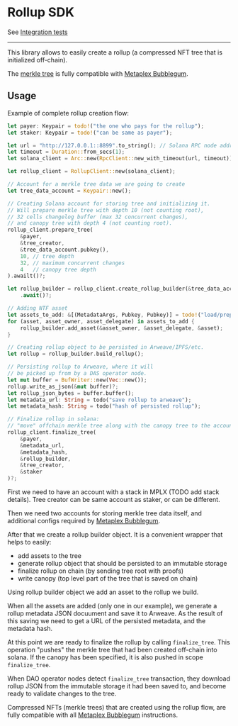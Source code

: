 # Rollup SDK

See [Integration tests](it.md)

---

This library allows to easily create a rollup (a compressed NFT tree that is initialized off-chain).

The [merkle tree](https://developers.metaplex.com/bubblegum/concurrent-merkle-trees)
is fully compatible with [Metaplex Bubblegum](https://developers.metaplex.com/bubblegum/mint-cnfts).

## Usage

Example of complete rollup creation flow:

```rust
let payer: Keypair = todo!("the one who pays for the rollup");
let staker: Keypair = todo!("can be same as payer");

let url = "http://127.0.0.1::8899".to_string(); // Solana RPC node address
let timeout = Duration::from_secs(1);
let solana_client = Arc::new(RpcClient::new_with_timeout(url, timeout));

let rollup_client = RollupClient::new(solana_client);

// Account for a merkle tree data we are going to create
let tree_data_account = Keypair::new();

// Creating Solana account for storing tree and initializing it.
// Will prepare merkle tree with depth 10 (not counting root),
// 32 cells changelog buffer (max 32 concurrent changes),
// and canopy tree with depth 4 (not counting root).
rollup_client.prepare_tree(
    &payer,
    &tree_creator,
    &tree_data_account.pubkey(),
    10, // tree depth
    32, // maximum concurrent changes
    4   // canopy tree depth
).awailt()?;

let rollup_builder = rollup_client.create_rollup_builder(&tree_data_account.pubkey())
    .await()?;

// Adding NTF asset
let assets_to_add: &[(MetadataArgs, Pubkey, Pubkey)] = todo!("load/prepare");
for (asset, asset_owner, asset_delegate) in assets_to_add {
    rollup_builder.add_asset(&asset_owner, &asset_delegate, &asset);
}

// Creating rollup object to be persisted in Arweave/IPFS/etc.
let rollup = rollup_builder.build_rollup();

// Persisting rollup to Arweave, where it will
// be picked up from by a DAS operator node.
let mut buffer = BufWriter::new(Vec::new());
rollup.write_as_json(&mut buffer)?;
let rollup_json_bytes = buffer.buffer();
let metadata_url: String = todo("save rollup to arweave");
let metadata_hash: String = todo("hash of persisted rollup");

// Finalize rollup in solana:
// "move" offchain merkle tree along with the canopy tree to the account.
rollup_client.finalize_tree(
    &payer,
    &metadata_url,
    &metadata_hash,
    &rollup_builder,
    &tree_creator,
    &staker
)?;
```

First we need to have an account with a stack in MPLX (TODO add stack details).
Tree creator can be same account as staker, or can be different.

Then we need two accounts for storing merkle tree data itself,
and additional configs required by [Metaplex Bubblegum](https://developers.metaplex.com/bubblegum).

After that we create a rollup builder object.
It is a convenient wrapper that helps to easily:
* add assets to the tree
* generate rollup object that should be persisted to an immutable storage
* finalize rollup on chain (by sending tree root with proofs)
* write canopy (top level part of the tree that is saved on chain)

Using rollup builder object we add an asset to the rollup we build.

When all the assets are added (only one in our example),
we generate a rollup metadata JSON docuument and save it to Arweave.
As the result of this saving we need to get a URL of the persisted metadata,
and the metadata hash.

At this point we are ready to finalize the rollup by calling `finalize_tree`.
This operation "pushes" the merkle tree that had been created off-chain into solana.
If the canopy has been specified, it is also pushed in scope `finalize_tree`.

When DAO operator nodes detect `finalize_tree` transaction,
they download rollup JSON from the immutable storage it had been saved to,
and become ready to validate changes to the tree.

Compressed NFTs (merkle trees) that are created using the rollup flow,
are fully compatible with all [Metaplex Bubblegum](https://developers.metaplex.com/bubblegum)
instructions.
